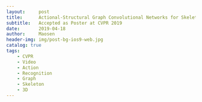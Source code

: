 ```yaml
---
layout:     post
title:      Actional-Structural Graph Convolutional Networks for Skeleton-based Action Recognition
subtitle:   Accepted as Poster at CVPR 2019
date:       2019-04-18
author:     Maosen
header-img: img/post-bg-ios9-web.jpg
catalog: true
tags:
    - CVPR
    - Video
    - Action
    - Recognition
    - Graph
    - Skeleton
    - 3D
---
```

